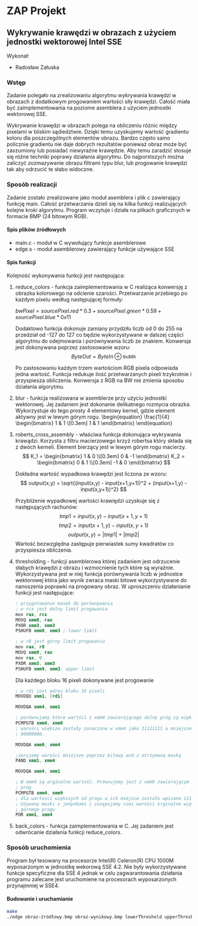# ZAP Projekt
## Wykrywanie krawędzi w obrazach z użyciem jednostki wektorowej Intel SSE
Wykonał:

- Radosław Załuska


### Wstęp
Zadanie polegało na zrealizowaniu algorytmu wykrywania krawędzi w obrazach z
dodatkowym progowaniem wartości siły krawędzi. Całość miała być
zaimplementowania na poziome asemblera z użyciem jednostki wektorowej SSE.

Wykrywanie krawędzi w obrazach polega na obliczeniu różnic między pixelami w
bliskim sądiedztwie. Dzięki temu uzyskujemy wartość gradientu koloru dla
poszczególnych elementów obrazu. Bardzo często samo policznie gradientu nie
daje dobrych rezultatów ponieważ obraz może być zaszumiony lub posiadać
niewyraźne krawędzie. Aby temu zaradzić stosuje się róźne techniki poprawy
działania algorytmu. Do najporstszych można zaliczyć zozmazywanie obrazu
filtrami typu blur, lub progowanie krawędzi tak aby odrzucić te słabo widoczne.

### Sposób realizacji
Zadanie zostało zrealizowane jako moduł asemblera i plik c zawierający funkcję
main. Całość przetwarzania dzieli się na kilka funkcji realizujących kolejne
kroki algorytmu. Program wczytuje i działa na plikach graficznych w formacie
BMP (24 bitowym RGB).

#### Spis plików źródłowych
- main.c - moduł w C wywołujący funkcje asemblerowe
- edge.s - moduł asemblerowy zawierający funkcje używające SSE

#### Spis funkcji
Kolejność wykonywania funkcji jest następująca:

1. reduce\_colors - funkcja zaimplementowania w C realiząca konwersję z obrazka
   kolorowego na odcienie szarości. Przetwarzanie przebiego po każdym pixelu
   według następującej formuły:

    $bwPixel = sourcePixel.red * 0.3 + sourcePixel.green * 0.59 + sourcePixel.blue * 0x11$

    Dodaktowo funkcja dokonuje zamiany przydziłu liczb od 0 do 255 na przedział
    od -127 do 127 co będzie wykorzystywane w dalszej części algorytmu do
    odejmowania i porównywania liczb ze znakiem. Konwersja jest dokonywana poprzez zastosowanie
    wzoru:
    $$ ByteOut = ByteIn \mathbin{\oplus} \mathtt{0x80h}$$

    Po zastosowaniu każdym trzem wartościom RGB pixela odpowiada jedna wartość.
    Funkcja redukuje ilość przetwarzanych pixeli trzykrotnie i przyspiesza
    obliczenia. Konwersja z RGB na BW nie zmienia sposobu działania algorytmu.

2. blur - funkcja realizowana w asemblerze przy użyciu jednostki wektorowej. Jej
   zadaniem jest dokonanie delikatnego rozmycia obrazka. Wykorzystuje do tego
   prosty 4 elementowy kernel, gdzie element aktywny jest w lewym górym rogu.
    \begin{equation}
    \frac{1}{4} \begin{bmatrix}
       1 & 1 \\[0.3em]
       1 & 1
     \end{bmatrix}
     \end{equation}


3. roberts\_cross\_assembly - właściwa funkcja dokonująca wykrywania krawądzi.
   Korzysta z filtru macierzowego krzyż robertsa który składa się z dwóch
   kerneli. Element bierzący jest w lewym górym rogu macierzy.
   $$
    K_1 =
    \begin{bmatrix}
       1 & 0 \\[0.3em]
       0 & -1
     \end{bmatrix}
    K_2 =
    \begin{bmatrix}
       0 & 1 \\[0.3em]
       -1 & 0
     \end{bmatrix}
     $$

     Dokładna wartość wypadkowa krawędzi jest liczona ze wzoru:
     $$
     output(x,y) =
     \sqrt{(input(x,y) - input(x+1,y+1))^2 + (input(x+1,y) - input(x,y+1))^2}
     $$

     Przybliżenie wypadkowej wartości krawiędzi uzyskuje się z następujących
     rachunów:
        $$tmp1 = input(x, y) - input(x+1, y+1)$$
        $$tmp2 = input(x+1, y) - input(x, y+1)$$
        $$output(x, y) = |tmp1| + |tmp2|$$
    Wartość bezwzględna zastępuje pierwiastek sumy kwadratów co przyspiesza
    obliczenia.


4. thresholding - funkcji asemblerowa której zadaniem jest odrzucenie słabych
   krawędzi z obrazu i wzmocnienie tych które są wyraźnie. Wykorzystywana jest w
   niej funkcja porównywania liczb w jednostce wektorowej która jako wynik zwraca
   maski bitowe wykorzystywane do nanoszenia poprawki na progowany obraz. W
   uproszczeniu działanianie funkcji jest następujące:

    ```gnuassembler
    ; przygotowanie masek do porównywania
    ; w rcx jest dolny limit progowania
    mov rax, rcx
    MOVQ xmm8, rax
    PXOR xmm3, xmm3
    PSHUFB xmm8, xmm3 ; lower limit

    ; w r8 jest górny limit progowania
    mov rax, r8
    MOVQ xmm9, rax
    mov rax, 0
    PXOR xmm3, xmm3
    PSHUFB xmm9, xmm3; upper limit
    ```
    Dla każdego bloku 16 pixeli dokonywane jest progowanie
    ```gnuassembler
    ; w rdi jest adres bloku 16 pixeli
    MOVDQU xmm1, [rdi]

    MOVDQA xmm4, xmm1

    ; porównujemy które wartści z xmm4 zawierającego dolny próg są większe
    PCMPGTB xmm4, xmm8
    ; warości większe zostały zonaczone w xmm4 jako 11111111 a mniejsze jako
    ; 00000000.

    MOVDQA xmm0, xmm4

    ;zerujemy warości mniejsze poprzez bitowy and z otrzymaną maską
    PAND xmm1, xmm4

    MOVDQA xmm4, xmm1

    ; W xmm4 są orginalne wartość. Prównujemy jest z xmm9 zawierającym górny
    ; próg
    PCMPGTB xmm4, xmm9
    ; dla wartości większych od progu w ich miejsce zostało wpisane 11111111
    ; Używany maski z jedynkami i zasępujemy nimi warości orginalne większ od
    ; górnego progu
    POR xmm1, xmm4
    ```

5. back\_colors - funkcja zaimplementowania w C. Jej zadaniem jest odwrócanie
   działania funkcji reduce\_colors.

### Sposób uruchomienia
Program był tesowany na procesorze Intel(R) Celeron(R) CPU 1000M wyposarzonym w
jednostkę wekorową SSE 4.2. Nie były wykorzystywane funkcje specyficzne dla SSE
4 jednak w celu zagwarantowania działania programu zalecane jest uruchomiene na
procesorach wyposarzonych przynajmniej w SSE4.

#### Budowanie i uruchamianie
```bash
make
./edge obraz-źródłowy.bmp obraz-wynikowy.bmp lowerThreshold upperThreshold
```
